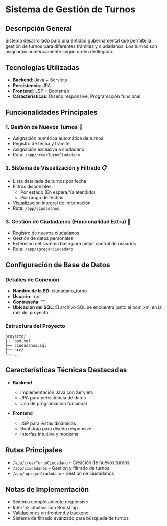 # Sistema de Gestión de Turnos

## Descripción General
Sistema desarrollado para una entidad gubernamental que permite la gestión de turnos para diferentes trámites y ciudadanos. Los turnos son asignados numéricamente según orden de llegada.

## Tecnologías Utilizadas
- **Backend**: Java + Servlets
- **Persistencia**: JPA
- **Frontend**: JSP + Bootstrap
- **Características**: Diseño responsive, Programación funcional

## Funcionalidades Principales

### 1. Gestión de Nuevos Turnos 🎫
- Asignación numérica automática de turnos
- Registro de fecha y trámite
- Asignación exclusiva a ciudadano
- Ruta: `/app/crearTurnoCiudadano`

### 2. Sistema de Visualización y Filtrado 📋
- Lista detallada de turnos por fecha
- Filtros disponibles:
  - Por estado (En espera/Ya atendido)
  - Por rango de fechas
- Visualización integral de información
- Ruta: `/app/ciudadanos`

### 3. Gestión de Ciudadanos (Funcionalidad Extra) 👥
- Registro de nuevos ciudadanos
- Gestión de datos personales
- Extensión del sistema base para mejor control de usuarios
- Ruta: `/app/agregarCiudadano`

## Configuración de Base de Datos

### Detalles de Conexión
- **Nombre de la BD**: ciudadano_turno
- **Usuario**: root
- **Contraseña**: ""
- **Ubicación del SQL**: El archivo SQL se encuentra junto al pom.xml en la raíz del proyecto

### Estructura del Proyecto
```
proyecto/
├── pom.xml
├── ciudadanos.sql
├── src/
└── ...
```

## Características Técnicas Destacadas
- **Backend**
  - Implementación Java con Servlets
  - JPA para persistencia de datos
  - Uso de programación funcional

- **Frontend**
  - JSP para vistas dinámicas
  - Bootstrap para diseño responsive
  - Interfaz intuitiva y moderna

## Rutas Principales
- `/app/crearTurnoCiudadano` - Creación de nuevos turnos
- `/app/ciudadanos` - Gestión y filtrado de turnos
- `/app/agregarCiudadano` - Gestión de ciudadanos

## Notas de Implementación
- Sistema completamente responsive
- Interfaz intuitiva con Bootstrap
- Validaciones en frontend y backend
- Sistema de filtrado avanzado para búsqueda de turnos

